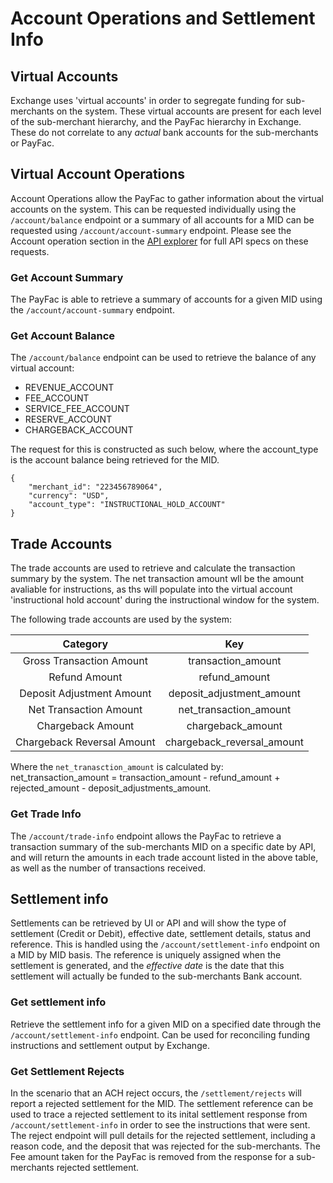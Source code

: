 #  Account Operations and Settlement Info
## Virtual Accounts  

Exchange uses 'virtual accounts' in order to segregate funding for sub-merchants on the system. These virtual accounts are present for each level of the sub-merchant hierarchy, and the PayFac hierarchy in Exchange. These do not correlate to any *actual* bank accounts for the sub-merchants or PayFac.

## Virtual Account Operations

Account Operations allow the PayFac to gather information about the virtual accounts on the system. This can be requested individually using the `/account/balance` endpoint or a summary of all accounts for a MID can be requested using `/account/account-summary` endpoint. Please see the Account operation section in the  [API explorer](../api?type=post&path=/v1/apis) for full API specs on these requests.

### Get Account Summary

The PayFac is able to retrieve a summary of accounts for a given MID using the `/account/account-summary` endpoint. 

### Get Account Balance

The `/account/balance` endpoint can be used to retrieve the balance of any virtual account: 
- REVENUE_ACCOUNT
- FEE_ACCOUNT
- SERVICE_FEE_ACCOUNT
- RESERVE_ACCOUNT
- CHARGEBACK_ACCOUNT

The request for this is constructed as such below, where the account_type is the account balance being retrieved for the MID.

```
{
    "merchant_id": "223456789064",
    "currency": "USD",
    "account_type": "INSTRUCTIONAL_HOLD_ACCOUNT"
}
```

## Trade Accounts

The trade accounts are used to retrieve and calculate the transaction summary by the system. The net transaction amount wll be the amount avaliable for instructions, as ths will populate into the virtual account 'instructional hold account' during the instructional window for the system.

The following trade accounts are used by the system:

| Category      | Key |
| :---:        |    :----:   |
| Gross Transaction Amount      | transaction_amount       |
| Refund Amount   | refund_amount        |
| Deposit Adjustment Amount      | deposit_adjustment_amount       |
| Net Transaction Amount   | net_transaction_amount        |
| Chargeback Amount      | chargeback_amount       |
| Chargeback Reversal Amount   | chargeback_reversal_amount        |

Where the `net_tranasction_amount` is calculated by:  
net_transaction_amount = transaction_amount - refund_amount + rejected_amount - deposit_adjustments_amount.

### Get Trade Info

The `/account/trade-info` endpoint allows the PayFac to retrieve a transaction summary of the sub-merchants MID on a specific date by API, and will return the amounts in each trade account listed in the above table, as well as the number of transactions received.

## Settlement info

Settlements can be retrieved by UI or API and will show the type of settlement (Credit or Debit), effective date, settlement details, status and reference. 
This is handled using the `/account/settlement-info` endpoint on a MID by MID basis.
The reference is uniquely assigned when the settlement is generated, and the *effective date* is the date that this settlement will actually be funded to the sub-merchants Bank account.

### Get settlement info

Retrieve the settlement info for a given MID on a specified date through the `/account/settlement-info` endpoint. Can be used for reconciling funding instructions and settlement output by Exchange.

### Get Settlement Rejects

In the scenario that an ACH reject occurs, the `/settlement/rejects` will report a rejected settlement for the MID.
The settlement reference can be used to trace a rejected settlement to its inital settlement response from `/account/settlement-info` in order to see the instructions that were sent. The reject endpoint will pull details for the rejected settlement, including a reason code, and the deposit that was rejected for the sub-merchants. The Fee amount taken for the PayFac is removed from the response for a sub-merchants rejected settlement. 

